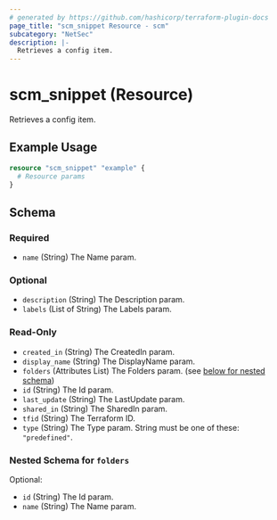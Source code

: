 ```yaml
---
# generated by https://github.com/hashicorp/terraform-plugin-docs
page_title: "scm_snippet Resource - scm"
subcategory: "NetSec"
description: |-
  Retrieves a config item.
---
```


# scm_snippet (Resource)

Retrieves a config item.

## Example Usage

```terraform
resource "scm_snippet" "example" {
  # Resource params
}
```

<!-- schema generated by tfplugindocs -->
## Schema

### Required

- `name` (String) The Name param.

### Optional

- `description` (String) The Description param.
- `labels` (List of String) The Labels param.

### Read-Only

- `created_in` (String) The CreatedIn param.
- `display_name` (String) The DisplayName param.
- `folders` (Attributes List) The Folders param. (see [below for nested schema](#nestedatt--folders))
- `id` (String) The Id param.
- `last_update` (String) The LastUpdate param.
- `shared_in` (String) The SharedIn param.
- `tfid` (String) The Terraform ID.
- `type` (String) The Type param. String must be one of these: `"predefined"`.

<a id="nestedatt--folders"></a>
### Nested Schema for `folders`

Optional:

- `id` (String) The Id param.
- `name` (String) The Name param.
